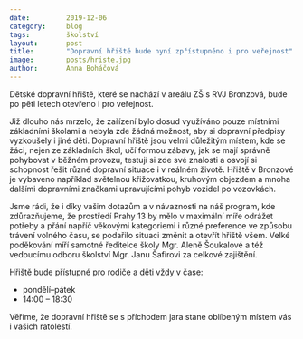 ```yaml
---
date:         2019-12-06
category:     blog
tags:         školství
layout:       post
title:        "Dopravní hřiště bude nyní zpřístupněno i pro veřejnost"
image:        posts/hriste.jpg
author:       Anna Boháčová
---
```


Dětské dopravní hřiště, které se nachází v areálu ZŠ s RVJ Bronzová, bude po pěti letech otevřeno i pro veřejnost.

Již dlouho nás mrzelo, že zařízení bylo dosud využíváno pouze místními základními školami a nebyla zde žádná možnost, aby si dopravní předpisy vyzkoušely i jiné děti. Dopravní hřiště jsou velmi důležitým místem, kde se žáci, nejen ze základních škol, učí formou zábavy, jak se mají správně pohybovat v běžném provozu, testují si zde své znalosti a osvojí si schopnost řešit různé dopravní situace i v reálném životě. Hřiště v Bronzové je vybaveno například světelnou křižovatkou, kruhovým objezdem a mnoha dalšími dopravními značkami upravujícími pohyb vozidel po vozovkách.

Jsme rádi, že i díky vašim dotazům a v návaznosti na náš program, kde zdůrazňujeme, že prostředí Prahy 13 by mělo v maximální míře odrážet potřeby a přání napříč věkovými kategoriemi i různé preference ve způsobu trávení volného času, se podařilo situaci změnit a otevřít hřiště všem.
Velké poděkování míří samotné ředitelce školy Mgr. Aleně Šoukalové a též vedoucímu odboru školství Mgr. Janu Šafirovi za celkové zajištění.

Hřiště bude přístupné pro rodiče a děti vždy v čase:

* pondělí–pátek
* 14:00 – 18:30

Věříme, že dopravní hřiště se s příchodem jara stane oblíbeným místem vás i vašich ratolestí.
